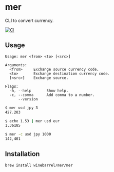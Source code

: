 # mer

CLI to convert currency.

[![CI](https://github.com/winebarrel/mer/actions/workflows/ci.yml/badge.svg)](https://github.com/winebarrel/mer/actions/workflows/ci.yml)

## Usage

```
Usage: mer <from> <to> [<src>]

Arguments:
  <from>     Exchange source currency code.
  <to>       Exchange destination currency code.
  [<src>]    Exchange source.

Flags:
  -h, --help       Show help.
  -c, --comma      Add comma to a number.
      --version
```

```sh
$ mer usd jpy 3
427.203

$ echo 1.53 | mer usd eur
1.36185

$ mer -c usd jpy 1000
142,401
```

## Installation

```sh
brew install winebarrel/mer/mer
```
